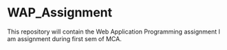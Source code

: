 # WAP_Assignment

This repository will contain the Web Application Programming assignment I am assignment during first sem of MCA.
